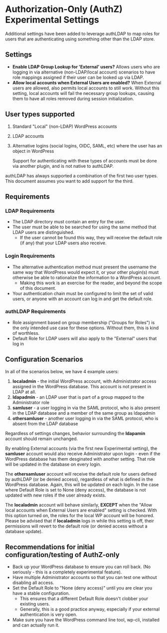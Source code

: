 # Authorization-Only (AuthZ) Experimental Settings

Additional settings have been added to leverage authLDAP to map roles for users that are authenticating using something other than the LDAP store.

## Settings
* **Enable LDAP Group Lookup for 'External' users?** Allows users who are logging in via alternative (non-LDAP/local account) scenarios to have role mappings assigned if their user can be looked up via LDAP.
* **Allow local accounts when External Users are enabled?** When External users are allowed, also permits local accounts to still work. Without this setting, local accounts will fail the necessary group lookups, causing them to have all roles removed during session initialization.

## User types supported
1. Standard "Local" (non-LDAP) WordPress accounts
2. LDAP accounts
3. Alternative logins (social logins, OIDC, SAML, etc) where the user has an object in WordPress
   
   Support for authenticating with these types of accounts must be done via another plugin, and is not native to authLDAP.

authLDAP has always supported a combination of the first two user types. This document assumes you want to add support for the third.

## Requirements
### LDAP Requirements
- The LDAP directory must contain an entry for the user.
- The user must be able to be searched for using the same method that LDAP users are distinguished.
  - If the user cannot be found this way, they will receive the default role (if any) that your LDAP users also receive.

### Login Requirements
- The alternative authentication method must present the username the same way that WordPress would expect it, or your other plugin(s) must otherwise be able to rationalize the information to a WordPress account.
  - Making this work is an exercise for the reader, and beyond the scope of this document.
- Your authentication chain must be configured to limit the set of valid users, or anyone with an account can log in and get the default role.

### authLDAP Requirements
- Role assignment based on group membership ("Groups for Roles") is the only intended use case for these options. Without them, this is kind of worthless.
- Default Role for LDAP users will also apply to the "External" users that log in

## Configuration Scenarios
In all of the scenarios below, we have 4 example users:
1. **localadmin** - the initial WordPress account, with Administrator access assigned in the WordPress database. This account is not present in LDAP at all.
2. **ldapadmin** - an LDAP user that is part of a group mapped to the Administrator role
3. **samluser** - a user logging in via the SAML protocol, who is also present in the LDAP database and a member of the same group as ldapadmin
4. **othersamluser** - another user logging in via the SAML protocol, who is absent from the LDAP database

Regardless of settings changes, behavior surrounding the **ldapamin** account should remain unchanged.

By enabling External accounts (via the first new Experimental setting), the **samluser** account would also receive Administrator upon login - even if the WordPress database has them desginated with another setting. That role will be updated in the database on every login.

The **othersamluser** account will receive the default role for users defined by authLDAP (or be denied access), regardless of what is defined in the WordPress database. Again, this will be updated on each login. In the case where Default Role is set to None (deny access), the database is not updated with new roles if the user already exists.

The **localadmin** account will behave similarly, **EXCEPT** when the "Allow local accounts when External Users are enabled" setting is checked. With this option turned on, the roles for the local WP account will be honored. Please be advised that if **localadmin** logs in while this setting is off, their permissions will revert to the default role (or denied access without a database update).

## Recommendations for initial configuration/testing of AuthZ-only
* Back up your WordPress database to ensure you can roll back. (No seriously - this is a completely experimental feature).
* Have multiple Administrator accounts so that you can test one without disabling all access.
* Set the Default Role to "None (deny access)" until you are clear you have a stable configuration.
  * This ensures that a different Default Role doesn't clobber your existing users.
  * Generally, this is a good practice anyway, especially if your external authentication is very open.
* Make sure you have the WordPress command line tool, wp-cli, installed and can actually run it.

